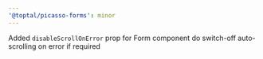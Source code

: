 ```yaml
---
'@toptal/picasso-forms': minor
---
```


Added `disableScrollOnError` prop for Form component do switch-off auto-scrolling on error if required
